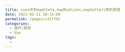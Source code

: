 ```yaml
---
title: vuex中的mapState,mapMuations,mapGetters等的原理
date: 2021-05-11 10:15:09
permalink: /pages/c41ff0/
categories:
  - 插件|框架
  - Vue
tags:
  - 
---
```

